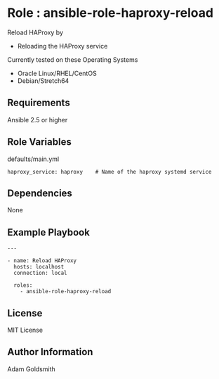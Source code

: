 Role : ansible-role-haproxy-reload
==================================

Reload HAProxy by
* Reloading the HAProxy service

Currently tested on these Operating Systems
* Oracle Linux/RHEL/CentOS
* Debian/Stretch64

Requirements
------------

Ansible 2.5 or higher

Role Variables
--------------

defaults/main.yml
```
haproxy_service: haproxy	# Name of the haproxy systemd service
```

Dependencies
------------

None

Example Playbook
----------------

```
---

- name: Reload HAProxy
  hosts: localhost
  connection: local

  roles:
    - ansible-role-haproxy-reload
```

License
-------

MIT License

Author Information
------------------

Adam Goldsmith

